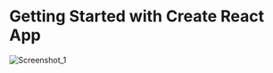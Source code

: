 # Getting Started with Create React App

![Screenshot_1](https://user-images.githubusercontent.com/88527463/159422546-9ecfe44f-9a48-4f2d-a54e-95f7eeef071e.png)
